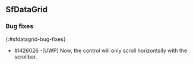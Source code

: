 ## SfDataGrid

### Bug fixes
{:#sfdatagrid-bug-fixes}

* \#I426026 -[UWP] Now, the control will only scroll horizontally with the scrollbar.

